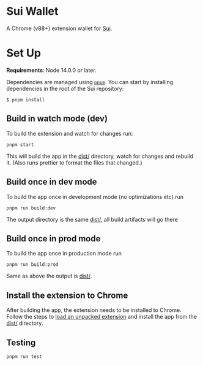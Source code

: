 # Sui Wallet

A Chrome (v88+) extension wallet for [Sui](https://sui.io).

# Set Up

**Requirements**: Node 14.0.0 or later.

Dependencies are managed using [`pnpm`](https://pnpm.io/). You can start by installing dependencies in the root of the Sui repository:

```
$ pnpm install
```

## Build in watch mode (dev)

To build the extension and watch for changes run:

```
pnpm start
```

This will build the app in the [dist/](./dist/) directory, watch for changes and rebuild it. (Also runs prettier to format the files that changed.)

## Build once in dev mode

To build the app once in development mode (no optimizations etc) run

```
pnpm run build:dev
```

The output directory is the same [dist/](./dist/), all build artifacts will go there

## Build once in prod mode

To build the app once in production mode run

```
pnpm run build:prod
```

Same as above the output is [dist/](./dist/).

## Install the extension to Chrome

After building the app, the extension needs to be installed to Chrome. Follow the steps to [load an unpacked extension](https://developer.chrome.com/docs/extensions/mv3/getstarted/#unpacked) and install the app from the [dist/](./dist/) directory.

## Testing

```
pnpm run test
```
